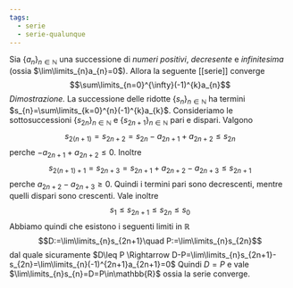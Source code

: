 ```yaml
---
tags:
  - serie
  - serie-qualunque
---
```

Sia $\{a_{n}\}_{n\in\mathbb{N}}$ una successione di *numeri positivi*, *decresente* e *infinitesima* (ossia $\lim\limits_{n}a_{n}=0$). Allora la seguente [[serie]] converge
$$\sum\limits_{n=0}^{\infty}(-1)^{k}a_{n}$$
*Dimostrazione.* La successione delle ridotte $\{s_n\}_{n\in\mathbb{N}}$ ha termini $s_{n}=\sum\limits_{k=0}^{n}(-1)^{k}a_{k}$. Consideriamo le sottosuccessioni $\{s_{2n}\}_{n\in\mathbb{N}}$ e $\{s_{2n+1}\}_{n\in\mathbb{N}}$ pari e dispari. Valgono
$$s_{2(n+1)}=s_{2n+2}=s_{2n}-a_{2n+1}+a_{2n+2}\leq s_{2n}$$
perche $-a_{2n+1}+a_{2n+2}\leq0$. Inoltre
$$s_{2(n+1)+1}=s_{2n+3}=s_{2n+1}+a_{2n+2}-a_{2n+3}\leq s_{2n+1}$$
perche $a_{2n+2}-a_{2n+3}\geq0$.
Quindi i termini pari sono decrescenti, mentre quelli dispari sono crescenti. Vale inoltre
$$s_{1}\leq s_{2n+1}\leq s_{2n}\leq s_{0}$$
Abbiamo quindi che esistono i seguenti limiti in $\mathbb{R}$
$$D:=\lim\limits_{n}s_{2n+1}\quad P:=\lim\limits_{n}s_{2n}$$
dal quale sicuramente $D\leq P \Rightarrow D-P=\lim\limits_{n}s_{2n+1}-s_{2n}=\lim\limits_{n}(-1)^{2n+1}a_{2n+1}=0$
Quindi $D=P$ e vale $\lim\limits_{n}s_{n}=D=P\in\mathbb{R}$ ossia la serie converge.